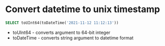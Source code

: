 # Convert datetime to unix timestamp

```sql
SELECT toUInt64(toDateTime('2021-11-12 11:12:13'))
```

- toUInt64 - converts argument to 64-bit integer
- toDateTime - converts string argument to datetime format
